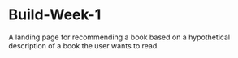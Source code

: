 # Build-Week-1
A landing page for recommending a book based on a hypothetical description of a book the user wants to read.
